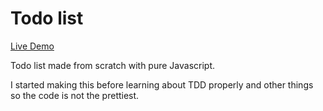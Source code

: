 # Todo list

[Live Demo](https://johnnynava.github.io/todo-list)

Todo list made from scratch with pure Javascript.

I started making this before learning about TDD properly and other things so the code is not the prettiest.
